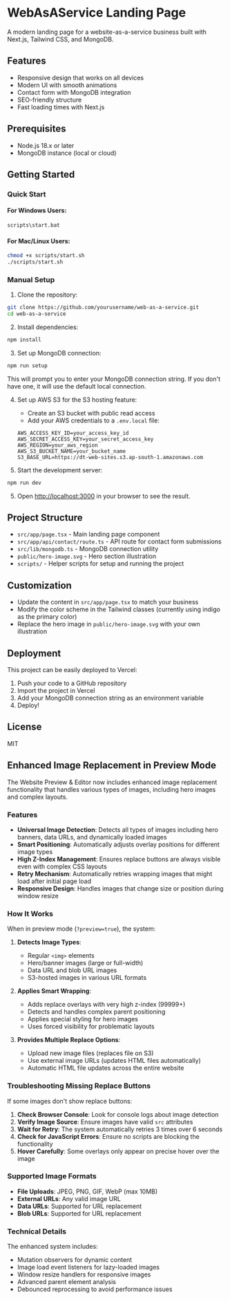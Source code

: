 # WebAsAService Landing Page

A modern landing page for a website-as-a-service business built with Next.js, Tailwind CSS, and MongoDB.

## Features

- Responsive design that works on all devices
- Modern UI with smooth animations
- Contact form with MongoDB integration
- SEO-friendly structure
- Fast loading times with Next.js

## Prerequisites

- Node.js 18.x or later
- MongoDB instance (local or cloud)

## Getting Started

### Quick Start

#### For Windows Users:
```bash
scripts\start.bat
```

#### For Mac/Linux Users:
```bash
chmod +x scripts/start.sh
./scripts/start.sh
```

### Manual Setup

1. Clone the repository:
```bash
git clone https://github.com/yourusername/web-as-a-service.git
cd web-as-a-service
```

2. Install dependencies:
```bash
npm install
```

3. Set up MongoDB connection:
```bash
npm run setup
```
This will prompt you to enter your MongoDB connection string. If you don't have one, it will use the default local connection.

4. Set up AWS S3 for the S3 hosting feature:
   - Create an S3 bucket with public read access
   - Add your AWS credentials to a `.env.local` file:
   ```
   AWS_ACCESS_KEY_ID=your_access_key_id
   AWS_SECRET_ACCESS_KEY=your_secret_access_key
   AWS_REGION=your_aws_region
   AWS_S3_BUCKET_NAME=your_bucket_name
   S3_BASE_URL=https://dt-web-sites.s3.ap-south-1.amazonaws.com
   ```

5. Start the development server:
```bash
npm run dev
```

5. Open [http://localhost:3000](http://localhost:3000) in your browser to see the result.

## Project Structure

- `src/app/page.tsx` - Main landing page component
- `src/app/api/contact/route.ts` - API route for contact form submissions
- `src/lib/mongodb.ts` - MongoDB connection utility
- `public/hero-image.svg` - Hero section illustration
- `scripts/` - Helper scripts for setup and running the project

## Customization

- Update the content in `src/app/page.tsx` to match your business
- Modify the color scheme in the Tailwind classes (currently using indigo as the primary color)
- Replace the hero image in `public/hero-image.svg` with your own illustration

## Deployment

This project can be easily deployed to Vercel:

1. Push your code to a GitHub repository
2. Import the project in Vercel
3. Add your MongoDB connection string as an environment variable
4. Deploy!

## License

MIT

## Enhanced Image Replacement in Preview Mode

The Website Preview & Editor now includes enhanced image replacement functionality that handles various types of images, including hero images and complex layouts.

### Features

- **Universal Image Detection**: Detects all types of images including hero banners, data URLs, and dynamically loaded images
- **Smart Positioning**: Automatically adjusts overlay positions for different image types
- **High Z-Index Management**: Ensures replace buttons are always visible even with complex CSS layouts
- **Retry Mechanism**: Automatically retries wrapping images that might load after initial page load
- **Responsive Design**: Handles images that change size or position during window resize

### How It Works

When in preview mode (`?preview=true`), the system:

1. **Detects Image Types**:
   - Regular `<img>` elements
   - Hero/banner images (large or full-width)
   - Data URL and blob URL images
   - S3-hosted images in various URL formats

2. **Applies Smart Wrapping**:
   - Adds replace overlays with very high z-index (99999+)
   - Detects and handles complex parent positioning
   - Applies special styling for hero images
   - Uses forced visibility for problematic layouts

3. **Provides Multiple Replace Options**:
   - Upload new image files (replaces file on S3)
   - Use external image URLs (updates HTML files automatically)
   - Automatic HTML file updates across the entire website

### Troubleshooting Missing Replace Buttons

If some images don't show replace buttons:

1. **Check Browser Console**: Look for console logs about image detection
2. **Verify Image Source**: Ensure images have valid `src` attributes
3. **Wait for Retry**: The system automatically retries 3 times over 6 seconds
4. **Check for JavaScript Errors**: Ensure no scripts are blocking the functionality
5. **Hover Carefully**: Some overlays only appear on precise hover over the image

### Supported Image Formats

- **File Uploads**: JPEG, PNG, GIF, WebP (max 10MB)
- **External URLs**: Any valid image URL
- **Data URLs**: Supported for URL replacement
- **Blob URLs**: Supported for URL replacement

### Technical Details

The enhanced system includes:
- Mutation observers for dynamic content
- Image load event listeners for lazy-loaded images
- Window resize handlers for responsive images
- Advanced parent element analysis
- Debounced reprocessing to avoid performance issues
